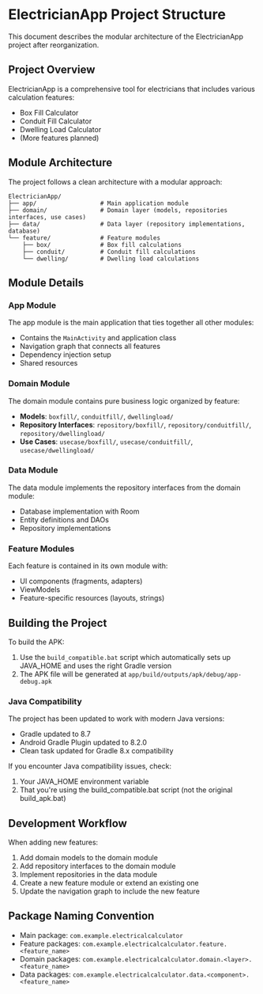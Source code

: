 # ElectricianApp Project Structure

This document describes the modular architecture of the ElectricianApp project after reorganization.

## Project Overview

ElectricianApp is a comprehensive tool for electricians that includes various calculation features:

- Box Fill Calculator
- Conduit Fill Calculator 
- Dwelling Load Calculator
- (More features planned)

## Module Architecture

The project follows a clean architecture with a modular approach:

```
ElectricianApp/
├── app/                  # Main application module
├── domain/               # Domain layer (models, repositories interfaces, use cases)
├── data/                 # Data layer (repository implementations, database)
└── feature/              # Feature modules
    ├── box/              # Box fill calculations
    ├── conduit/          # Conduit fill calculations
    └── dwelling/         # Dwelling load calculations
```

## Module Details

### App Module

The app module is the main application that ties together all other modules:

- Contains the `MainActivity` and application class
- Navigation graph that connects all features
- Dependency injection setup
- Shared resources

### Domain Module

The domain module contains pure business logic organized by feature:

- **Models**: `boxfill/`, `conduitfill/`, `dwellingload/`
- **Repository Interfaces**: `repository/boxfill/`, `repository/conduitfill/`, `repository/dwellingload/`
- **Use Cases**: `usecase/boxfill/`, `usecase/conduitfill/`, `usecase/dwellingload/`

### Data Module

The data module implements the repository interfaces from the domain module:

- Database implementation with Room
- Entity definitions and DAOs
- Repository implementations

### Feature Modules

Each feature is contained in its own module with:

- UI components (fragments, adapters)
- ViewModels
- Feature-specific resources (layouts, strings)

## Building the Project

To build the APK:

1. Use the `build_compatible.bat` script which automatically sets up JAVA_HOME and uses the right Gradle version
2. The APK file will be generated at `app/build/outputs/apk/debug/app-debug.apk`

### Java Compatibility

The project has been updated to work with modern Java versions:
- Gradle updated to 8.7
- Android Gradle Plugin updated to 8.2.0
- Clean task updated for Gradle 8.x compatibility

If you encounter Java compatibility issues, check:
1. Your JAVA_HOME environment variable
2. That you're using the build_compatible.bat script (not the original build_apk.bat)

## Development Workflow

When adding new features:

1. Add domain models to the domain module
2. Add repository interfaces to the domain module
3. Implement repositories in the data module
4. Create a new feature module or extend an existing one
5. Update the navigation graph to include the new feature

## Package Naming Convention

- Main package: `com.example.electricalcalculator`
- Feature packages: `com.example.electricalcalculator.feature.<feature_name>`
- Domain packages: `com.example.electricalcalculator.domain.<layer>.<feature_name>`
- Data packages: `com.example.electricalcalculator.data.<component>.<feature_name>`
